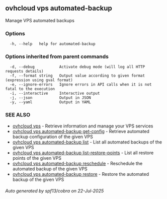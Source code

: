 ## ovhcloud vps automated-backup

Manage VPS automated backups

### Options

```
  -h, --help   help for automated-backup
```

### Options inherited from parent commands

```
  -d, --debug           Activate debug mode (will log all HTTP requests details)
  -f, --format string   Output value according to given format (expression using gval format)
  -e, --ignore-errors   Ignore errors in API calls when it is not fatal to the execution
  -i, --interactive     Interactive output
  -j, --json            Output in JSON
  -y, --yaml            Output in YAML
```

### SEE ALSO

* [ovhcloud vps](ovhcloud_vps.md)	 - Retrieve information and manage your VPS services
* [ovhcloud vps automated-backup get-config](ovhcloud_vps_automated-backup_get-config.md)	 - Retrieve automated backup configuration of the given VPS
* [ovhcloud vps automated-backup list](ovhcloud_vps_automated-backup_list.md)	 - List all automated backups of the given VPS
* [ovhcloud vps automated-backup list-restore-points](ovhcloud_vps_automated-backup_list-restore-points.md)	 - List all restore points of the given VPS
* [ovhcloud vps automated-backup reschedule](ovhcloud_vps_automated-backup_reschedule.md)	 - Reschedule the automated backup of the given VPS
* [ovhcloud vps automated-backup restore](ovhcloud_vps_automated-backup_restore.md)	 - Restore the automated backup of the given VPS

###### Auto generated by spf13/cobra on 22-Jul-2025
